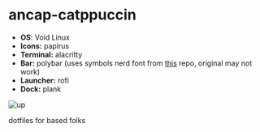 # ancap-catppuccin

* **OS**: Void Linux
* **Icons:** papirus
* **Terminal:** alacritty
* **Bar:** polybar (uses symbols nerd font from [this](https://github.com/archcraft-os/archcraft-packages/blob/main/archcraft-fonts/files/icon-fonts/Symbols-2048-em%20Nerd%20Font%20Complete.ttf) repo, original may not work)
* **Launcher:** rofi
* **Dock:** plank

![up](https://github.com/turbo-muffin/ancap-catppuccin/assets/131462903/bdd8a544-3b1f-47ad-bdd6-688e85f76609)

dotfiles for based folks
